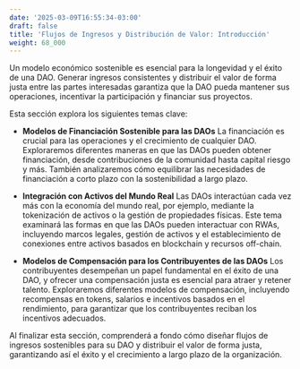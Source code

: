 ```yaml
---
date: '2025-03-09T16:55:34-03:00'
draft: false
title: 'Flujos de Ingresos y Distribución de Valor: Introducción'
weight: 68_000
---
```


Un modelo económico sostenible es esencial para la longevidad y el éxito de una DAO. Generar ingresos consistentes y distribuir el valor de forma justa entre las partes interesadas garantiza que la DAO pueda mantener sus operaciones, incentivar la participación y financiar sus proyectos.

Esta sección explora los siguientes temas clave:

- **Modelos de Financiación Sostenible para las DAOs**
    La financiación es crucial para las operaciones y el crecimiento de cualquier DAO. Exploraremos diferentes maneras en que las DAOs pueden obtener financiación, desde contribuciones de la comunidad hasta capital riesgo y más. También analizaremos cómo equilibrar las necesidades de financiación a corto plazo con la sostenibilidad a largo plazo.

- **Integración con Activos del Mundo Real**
    Las DAOs interactúan cada vez más con la economía del mundo real, por ejemplo, mediante la tokenización de activos o la gestión de propiedades físicas. Este tema examinará las formas en que las DAOs pueden interactuar con RWAs, incluyendo marcos legales, gestión de activos y el establecimiento de conexiones entre activos basados ​​en blockchain y recursos off-chain.

- **Modelos de Compensación para los Contribuyentes de las DAOs**
    Los contribuyentes desempeñan un papel fundamental en el éxito de una DAO, y ofrecer una compensación justa es esencial para atraer y retener talento. Exploraremos diferentes modelos de compensación, incluyendo recompensas en tokens, salarios e incentivos basados ​​en el rendimiento, para garantizar que los contribuyentes reciban los incentivos adecuados.

Al finalizar esta sección, comprenderá a fondo cómo diseñar flujos de ingresos sostenibles para su DAO y distribuir el valor de forma justa, garantizando así el éxito y el crecimiento a largo plazo de la organización.
